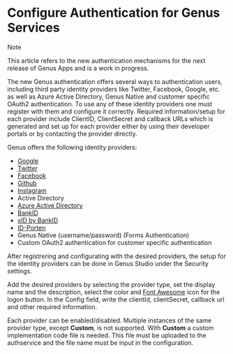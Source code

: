 # Configure Authentication for Genus Services

> [!NOTE]
> This article refers to the new authentication mechanisms for the next release of Genus Apps and is a work in progress. 

The new Genus authentication offers several ways to authentication users, including third party identity providers like Twitter, Facebook, Google, etc. as well as Azure Active Directory, Genus Native and customer specific OAuth2 authentication. To use any of these identity providers one must register with them and configure it correctly. Required information/setup for each provider include ClientID, ClientSecret and callback URLs which is generated and set up for each provider either by using their developer portals or by contacting the provider directly.

Genus offers the following identity providers:
- [Google](https://developers.google.com/identity/protocols/OAuth2)
- [Twitter](https://developer.twitter.com/en/docs/basics/developer-portal/guides/apps)
- [Facebook](https://developers.facebook.com/)
- [Github](https://github.com/settings/developers)
- [Instagram](https://www.instagram.com/developer/authentication/)
- Active Directory
- [Azure Active Directory](https://portal.azure.com)
- [BankID](https://www.bankid.no/bedrift/kom-i-gang/)
- [xID by BankID](https://www.bankid.no/bedrift/kom-i-gang/)
- [ID-Porten](https://samarbeid.difi.no/)
- Genus Native (username/password) (Forms Authentication)
- Custom OAuth2 authentication for customer specific authentication

After registrering and configurating with the desired providers, the setup for the identity providers can be done in Genus Studio under the Security settings.

Add the desired providers by selecting the provider type, set the display name and the description, select the color and [Font Awesome](https://fontawesome.com/) icon for the logon button. In the Config field, write the clientId, clientSecret, callback url and other required information.

Each provider can be enabled/disabled. Multiple instances of the same provider type, except __Custom__, is not supported. With __Custom__ a custom implementation code file is needed. This file must be uploaded to the authservice and the file name must be input in the configuration.
